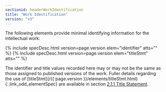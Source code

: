 ```yaml
---
sectionid: headerWorkIdentification
title: "Work Identification"
version: "v3"
---
```




The following elements provide minimal identifying information for the intellectual
work:



{% include specDesc.html version=page.version elem="identifier" atts="" %}
{% include specDesc.html version=page.version elem="titleStmt" atts="" %}



The identifier and title values recorded here may or may not be the same as those
assigned
to published versions of the work. Fuller details regarding the use of [titleStmt](/{{ page.version }}/elements/titleStmt.html){:.link_odd_elementSpec} are available in section <a class="link_ptr" title="Title Statement" href="/{{ page.version }}/guidelines/header.html#headerTitleStatement">2.1.1 Title Statement</a>.

